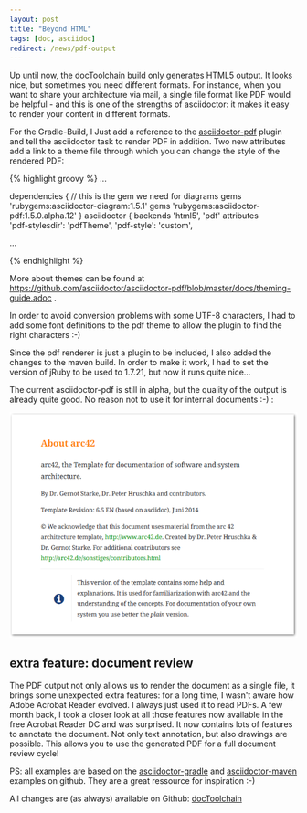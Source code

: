 ```yaml
---
layout: post
title: "Beyond HTML"
tags: [doc, asciidoc]
redirect: /news/pdf-output
---
```


Up until now, the docToolchain build only generates HTML5 output. It looks nice, but sometimes you need different formats. For instance, when you want to share your architecture via mail, a single file format like PDF would be helpful - and this is one of the strengths of asciidoctor: it makes it easy to render your content in different formats.

For the Gradle-Build, I Just add a reference to the [asciidoctor-pdf](https://github.com/asciidoctor/asciidoctor-pdf) plugin and tell the asciidoctor task to render PDF in addition. Two new attributes add a link to a theme file through which you can change the style of the rendered PDF:

{% highlight groovy %}
...

dependencies {
    // this is the gem we need for diagrams
    gems 'rubygems:asciidoctor-diagram:1.5.1'
    gems 'rubygems:asciidoctor-pdf:1.5.0.alpha.12'
}
asciidoctor {
    backends 'html5', 'pdf'
    attributes \
        'pdf-stylesdir': 'pdfTheme',
        'pdf-style': 'custom',

...

{% endhighlight %}

More about themes can be found at https://github.com/asciidoctor/asciidoctor-pdf/blob/master/docs/theming-guide.adoc .

In order to avoid conversion problems with some UTF-8 characters, I had to add some font definitions to the pdf theme to allow the plugin to find the right characters :-)

Since the pdf renderer is just a plugin to be included, I also added the changes to the maven build. In order to make it work, I had to set the version of jRuby to be used to 1.7.21, but now it runs quite nice...

The current asciidoctor-pdf is still in alpha, but the quality of the output is already quite good. No reason not to use it for internal documents :-) :

<div> <img src="../images/asciidoc-pdf.png" style="max-width: 100%" /> </div>

## extra feature: document review

The PDF output not only allows us to render the document as a single file, it brings some unexpected extra features: for a long time, I wasn't aware how Adobe Acrobat Reader evolved. I always just used it to read PDFs. A few month back, I took a closer look at all those features now available in the free Acrobat Reader DC and was surprised. It now contains lots of features to annotate the document. Not only text annotation, but also drawings are possible. This allows you to use the generated PDF for a full document review cycle!

PS: all examples are based on the [asciidoctor-gradle](https://github.com/asciidoctor/asciidoctor-gradle-examples) and [asciidoctor-maven]() examples on github. They are a great ressource for inspiration :-)

All changes are (as always) available on Github: [docToolchain](https://github.com/rdmueller/docToolchain/tree/3cef06737014a7e8b3c28d09ed64efff8e7e033e)
